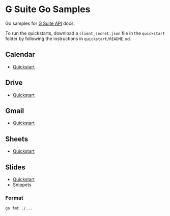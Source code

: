 # G Suite Go Samples

Go samples for [G Suite API](https://developers.google.com/gsuite/) docs.

To run the quickstarts, download a `client_secret.json` file in the `quickstart`
folder by following the instructions in `quickstart/README.md`.

## Calendar

- [Quickstart](https://developers.google.com/calendar/quickstart/go)

## Drive

- [Quickstart](https://developers.google.com/drive/v3/web/quickstart/go)

## Gmail

- [Quickstart](https://developers.google.com/gmail/api/quickstart/go)

## Sheets

- [Quickstart](https://developers.google.com/sheets/api/quickstart/go)

## Slides

- [Quickstart](https://developers.google.com/slides/quickstart/go)
- Snippets

### Format

`go fmt ./...`
